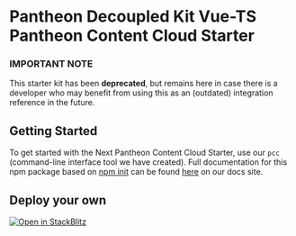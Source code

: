 # Pantheon Decoupled Kit Vue-TS Pantheon Content Cloud Starter

### IMPORTANT NOTE

This starter kit has been **deprecated**, but remains here in case there is a
developer who may benefit from using this as an (outdated) integration reference
in the future.

## Getting Started

To get started with the Next Pantheon Content Cloud Starter, use our `pcc`
(command-line interface tool we have created). Full documentation for this npm
package based on [npm init](https://docs.npmjs.com/cli/v8/commands/npm-init) can
be found [here](https://www.npmjs.com/package/@pantheon-systems/pcc) on our docs
site.

## Deploy your own

[![Open in StackBlitz](https://developer.stackblitz.com/img/open_in_stackblitz.svg)](https://stackblitz.com/fork/github/pantheon-systems/pantheon-content-cloud-sdk/tree/main/starters/vue-starter-ts)
